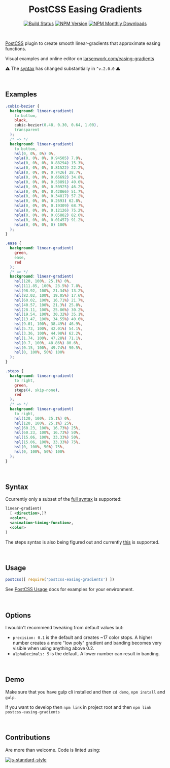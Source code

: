<div align="center" markdown="1">

# PostCSS Easing Gradients

[![Build Status][ci-img]][ci]
[![NPM Version][npm-img]][npm]
[![NPM Monthly Downloads][dm-img]][npm]

</div>

<br>

[PostCSS](https://github.com/postcss/postcss) plugin to create smooth linear-gradients that approximate easing functions.

Visual examples and online editor on [larsenwork.com/easing-gradients](https://larsenwork.com/easing-gradients/)

⚠️ The [syntax](#syntax) has changed substantially in `^v.2.0.0` ⚠️

<br>

## Examples

```css
.cubic-bezier {
  background: linear-gradient(
    to bottom,
    black,
    cubic-bezier(0.48, 0.30, 0.64, 1.00),
    transparent
  );
  /* => */
  background: linear-gradient(
    to bottom,
    hsl(0, 0%, 0%) 0%,
    hsla(0, 0%, 0%, 0.94505) 7.9%,
    hsla(0, 0%, 0%, 0.88294) 15.3%,
    hsla(0, 0%, 0%, 0.81522) 22.2%,
    hsla(0, 0%, 0%, 0.7426) 28.7%,
    hsla(0, 0%, 0%, 0.66692) 34.8%,
    hsla(0, 0%, 0%, 0.58891) 40.6%,
    hsla(0, 0%, 0%, 0.50925) 46.2%,
    hsla(0, 0%, 0%, 0.42866) 51.7%,
    hsla(0, 0%, 0%, 0.34817) 57.2%,
    hsla(0, 0%, 0%, 0.2693) 62.8%,
    hsla(0, 0%, 0%, 0.19309) 68.7%,
    hsla(0, 0%, 0%, 0.12126) 75.2%,
    hsla(0, 0%, 0%, 0.05882) 82.6%,
    hsla(0, 0%, 0%, 0.01457) 91.2%,
    hsla(0, 0%, 0%, 0) 100%
  );
}

.ease {
  background: linear-gradient(
    green,
    ease,
    red
  );
  /* => */
  background: linear-gradient(
    hsl(120, 100%, 25.1%) 0%,
    hsl(111.85, 100%, 23.5%) 7.8%,
    hsl(98.92, 100%, 21.34%) 13.2%,
    hsl(82.02, 100%, 19.05%) 17.6%,
    hsl(60.02, 100%, 16.71%) 21.7%,
    hsl(40.57, 100%, 21.3%) 25.8%,
    hsl(28.11, 100%, 25.86%) 30.2%,
    hsl(19.54, 100%, 30.32%) 35.1%,
    hsl(13.47, 100%, 34.55%) 40.6%,
    hsl(9.01, 100%, 38.49%) 46.9%,
    hsl(5.73, 100%, 42.01%) 54.1%,
    hsl(3.36, 100%, 44.98%) 62.2%,
    hsl(1.74, 100%, 47.28%) 71.1%,
    hsl(0.7, 100%, 48.86%) 80.6%,
    hsl(0.15, 100%, 49.74%) 90.5%,
    hsl(0, 100%, 50%) 100%
  );
}

.steps {
  background: linear-gradient(
    to right,
    green,
    steps(4, skip-none),
    red
  );
  /* => */
  background: linear-gradient(
    to right,
    hsl(120, 100%, 25.1%) 0%,
    hsl(120, 100%, 25.1%) 25%,
    hsl(60.23, 100%, 16.73%) 25%,
    hsl(60.23, 100%, 16.73%) 50%,
    hsl(15.06, 100%, 33.33%) 50%,
    hsl(15.06, 100%, 33.33%) 75%,
    hsl(0, 100%, 50%) 75%,
    hsl(0, 100%, 50%) 100%
  );
}
```

<br>

## Syntax

Ccurrently only a subset of the [full syntax](https://github.com/w3c/csswg-drafts/issues/1332#issuecomment-299990698) is supported:

```xml
linear-gradient(
  [ <direction>,]?
  <color>,
  <animation-timing-function>,
  <color>
)
```

The steps syntax is also being figured out and currently [this](https://github.com/w3c/csswg-drafts/issues/1680#issuecomment-361550637) is supported.

<br>

## Usage

```js
postcss([ require('postcss-easing-gradients') ])
```

See [PostCSS Usage](https://github.com/postcss/postcss#usage) docs for examples for your environment.

<br>

## Options

I wouldn't recommend tweaking from default values but:

* `precision: 0.1` is the default and creates ~17 color stops. A higher number creates a more "low poly" gradient and banding becomes very visible when using anything above 0.2.
* `alphaDecimals: 5` is the default. A lower number can result in banding.

<br>

## Demo

Make sure that you have gulp cli installed and then `cd demo`, `npm install` and `gulp`.

If you want to develop then `npm link` in project root and then `npm link postcss-easing-gradients`

<br>

## Contributions

Are more than welcome. Code is linted using:

[![js-standard-style][js-img]][js]

[ci-img]:  https://img.shields.io/travis/larsenwork/postcss-easing-gradients.svg
[ci]:      https://travis-ci.org/larsenwork/postcss-easing-gradients
[js-img]:  https://cdn.rawgit.com/feross/standard/master/badge.svg
[js]:      https://standardjs.com
[npm-img]: https://img.shields.io/npm/v/postcss-easing-gradients.svg
[npm]:     https://www.npmjs.com/package/postcss-easing-gradients
[dm-img]:  https://img.shields.io/npm/dm/postcss-easing-gradients.svg
